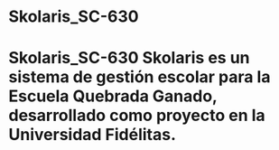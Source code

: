 # Skolaris_SC-630
# Skolaris_SC-630 Skolaris es un sistema de gestión escolar para la Escuela Quebrada Ganado, desarrollado como proyecto en la Universidad Fidélitas.
